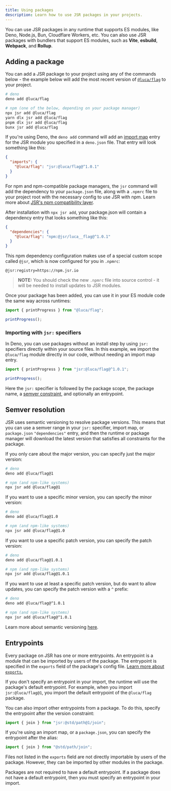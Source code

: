 ```yaml
---
title: Using packages
description: Learn how to use JSR packages in your projects.
---
```


You can use JSR packages in any runtime that supports ES modules, like Deno,
Node.js, Bun, Cloudflare Workers, etc. You can also use JSR packages with bundlers
that support ES modules, such as **Vite**, **esbuild**, **Webpack**, and
**Rollup**.

## Adding a package

You can add a JSR package to your project using any of the commands below - the
example below will add the most recent version of
[`@luca/flag`](https://jsr.io/@luca/flag) to your project.

```bash
# deno
deno add @luca/flag

# npm (one of the below, depending on your package manager)
npx jsr add @luca/flag
yarn dlx jsr add @luca/flag
pnpm dlx jsr add @luca/flag
bunx jsr add @luca/flag
```

If you're using Deno, the `deno add` command will add an
[import map](https://docs.deno.com/runtime/manual/basics/import_maps) entry for
the JSR module you specified in a `deno.json` file. That entry will look
something like this:

```json
{
  "imports": {
    "@luca/flag": "jsr:@luca/flag@^1.0.1"
  }
}
```

For npm and npm-compatible package managers, the `jsr` command will add the
dependency to your `package.json` file, along with a `.npmrc` file to your
project root with the necessary config to use JSR with npm. Learn more about
[JSR's npm compatibility layer](/docs/npm-compatibility).

After installation with `npx jsr add`, your package.json will contain a
dependency entry that looks something like this:

```json
{
  "dependencies": {
    "@luca/flag": "npm:@jsr/luca__flag@^1.0.1"
  }
}
```

This npm dependency configuration makes use of a special custom scope called
`@jsr`, which is now configured for you in `.npmrc`:

```
@jsr:registry=https://npm.jsr.io
```

> **NOTE:** You should check the new `.npmrc` file into source control - it will
> be needed to install updates to JSR modules.

Once your package has been added, you can use it in your ES module code the same
way across runtimes:

```ts
import { printProgress } from "@luca/flag";

printProgress();
```

### Importing with `jsr:` specifiers

In Deno, you can use packages without an install step by using `jsr:` specifiers
directly within your source files. In this example, we import the `@luca/flag`
module directly in our code, without needing an import map entry.

```ts
import { printProgress } from "jsr:@luca/flag@^1.0.1";

printProgress();
```

Here the `jsr:` specifier is followed by the package scope, the package name, a
[semver constraint](#semver-resolution), and optionally an entrypoint.

## Semver resolution

JSR uses semantic versioning to resolve package versions. This means that you
can use a semver range in your `jsr:` specifier, import map, or `package.json`
`"dependencies"` entry, and then the runtime or package manager will download
the latest version that satisfies all constraints for the package.

If you only care about the major version, you can specify just the major
version:

```bash
# deno
deno add @luca/flag@1

# npm (and npm-like systems)
npx jsr add @luca/flag@1
```

If you want to use a specific minor version, you can specify the minor version:

```bash
# deno
deno add @luca/flag@1.0

# npm (and npm-like systems)
npx jsr add @luca/flag@1.0
```

If you want to use a specific patch version, you can specify the patch version:

```bash
# deno
deno add @luca/flag@1.0.1

# npm (and npm-like systems)
npx jsr add @luca/flag@1.0.1
```

If you want to use at least a specific patch version, but do want to allow\
updates, you can specify the patch version with a `^` prefix:

```bash
# deno
deno add @luca/flag@^1.0.1

# npm (and npm-like systems)
npx jsr add @luca/flag@^1.0.1
```

Learn more about semantic versioning [here](https://semver.org/).

## Entrypoints

Every package on JSR has one or more entrypoints. An entrypoint is a module that
can be imported by users of the package. The entrypoint is specified in the
`exports` field of the package's config file.
[Learn more about `exports`.](/docs/publishing-packages#package-metadata)

If you don't specify an entrypoint in your import, the runtime will use the
package's default entrypoint. For example, when you import `jsr:@luca/flag@1`,
you import the default entrypoint of the `@luca/flag` package.

You can also import other entrypoints from a package. To do this, specify the
entrypoint after the version constraint:

```ts
import { join } from "jsr:@std/path@1/join";
```

If you're using an import map, or a `package.json`, you can specify the
entrypoint after the alias:

```ts
import { join } from "@std/path/join";
```

Files not listed in the `exports` field are not directly importable by users of
the package. However, they can be imported by other modules in the package.

Packages are not required to have a default entrypoint. If a package does not
have a default entrypoint, then you must specify an entrypoint in your import.

